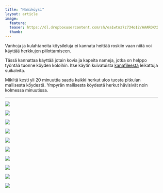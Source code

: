 ```yaml
---
title: "Namiköysi"
layout: article
image:
  feature:
  teaser: https://dl.dropboxusercontent.com/sh/ea1wtnz7z734o12/AAARDKtXVpQrCS2vN0NZpwzGa/aktivointi/namikoysi/DSC47417-245px.jpg
  thumb:
---
```


Vanhoja ja kulahtaneita köysileluja ei kannata heittää roskiin vaan niitä voi käyttää herkkujen piilottamiseen.

Tässä kannattaa käyttää jotain kovia ja kapeita nameja, jotka on helppo työntää tuonne köyden koloihin. Itse käytin kuivatuista [kanafileestä](http://clk.tradedoubler.com/click?p(210840)a(2526211)g(19927404)url(http://www.zooplus.fi/shop/koirat/luut/rocco/rocco_puruliuskat/534985)) leikattuja suikaleita.

Mikiltä kesti yli 20 minuuttia saada kaikki herkut ulos tuosta pitkulan mallisesta köydestä. Ympyrän mallisesta köydestä herkut hävisivät noin kolmessa minuutissa.

---

[![](https://dl.dropboxusercontent.com/sh/ea1wtnz7z734o12/AAC5g0z4H3mbTL80nFgnvrLfa/aktivointi/namikoysi/DSC47283-800px.jpg)](https://dl.dropboxusercontent.com/sh/ea1wtnz7z734o12/AACfmTMYkj5dHJRw3sG1T9yHa/aktivointi/namikoysi/DSC47283.jpg)

[![](https://dl.dropboxusercontent.com/sh/ea1wtnz7z734o12/AADfpIrSEZMN9QV3gsUav4kVa/aktivointi/namikoysi/DSC47318-800px.jpg)](https://dl.dropboxusercontent.com/sh/ea1wtnz7z734o12/AADBTw8b0_UiS4dpg0HvqGsqa/aktivointi/namikoysi/DSC47318.jpg)

[![](https://dl.dropboxusercontent.com/sh/ea1wtnz7z734o12/AADk7UmTJJvBey6HgKZM7sffa/aktivointi/namikoysi/DSC47417-800px.jpg)](https://dl.dropboxusercontent.com/sh/ea1wtnz7z734o12/AAC5ZF4s5qTjlgI0rszZj906a/aktivointi/namikoysi/DSC47417.jpg)

[![](https://dl.dropboxusercontent.com/sh/ea1wtnz7z734o12/AACV8WGSmvd2mrvqj99GZbsfa/aktivointi/namikoysi/DSC47453-800px.jpg)](https://dl.dropboxusercontent.com/sh/ea1wtnz7z734o12/AABPicfTSNZXJv53hjIAD7jca/aktivointi/namikoysi/DSC47453.jpg)

[![](https://dl.dropboxusercontent.com/sh/ea1wtnz7z734o12/AACLiKHahBbM8E2zfGWnIpYFa/aktivointi/namikoysi/DSC47419-800px.jpg)](https://dl.dropboxusercontent.com/sh/ea1wtnz7z734o12/AAAvYACBQ-L9Mh54lbW-8zC-a/aktivointi/namikoysi/DSC47419.jpg)

[![](https://dl.dropboxusercontent.com/sh/ea1wtnz7z734o12/AADB1YyOSNhpHJ_Tw7IRtV_ta/aktivointi/namikoysi/DSC47457-800px.jpg)](https://dl.dropboxusercontent.com/sh/ea1wtnz7z734o12/AAAgbtyTGZ804XfjBfKawSNqa/aktivointi/namikoysi/DSC47457.jpg)

[![](https://dl.dropboxusercontent.com/sh/ea1wtnz7z734o12/AAADFKA-l6mEIe0Rx9Zeow6na/aktivointi/namikoysi/DSC40613-800px.jpg)](https://dl.dropboxusercontent.com/sh/ea1wtnz7z734o12/AAAOF2JmZ4yxYvYuKRgPxtMFa/aktivointi/namikoysi/DSC40613.jpg)

[![](https://dl.dropboxusercontent.com/sh/ea1wtnz7z734o12/AABe74wlaJKb7cNG43yfIc2Aa/aktivointi/namikoysi/DSC40667-800px.jpg)](https://dl.dropboxusercontent.com/sh/ea1wtnz7z734o12/AAAByv7-dXKCGH9DAW02lKY3a/aktivointi/namikoysi/DSC40667.jpg)

[![](https://dl.dropboxusercontent.com/sh/ea1wtnz7z734o12/AAAlIErsguhYRI7BNN-z2e_Ea/aktivointi/namikoysi/DSC40711-800px.jpg)](https://dl.dropboxusercontent.com/sh/ea1wtnz7z734o12/AAD4r4nNQuBvhHOIYCvKoAO5a/aktivointi/namikoysi/DSC40711.jpg)

[![](https://dl.dropboxusercontent.com/sh/ea1wtnz7z734o12/AAAOGZvP5y3V7X99kQovqx68a/aktivointi/namikoysi/DSC40687-800px.jpg)](https://dl.dropboxusercontent.com/sh/ea1wtnz7z734o12/AAB018rCU-ecGNZ8ub2dFoqca/aktivointi/namikoysi/DSC40687.jpg)
